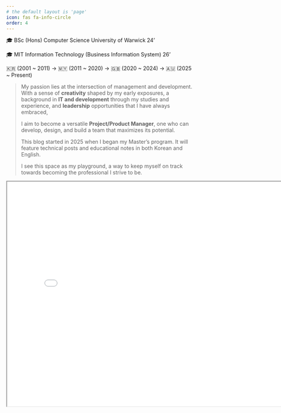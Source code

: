 ```yaml
---
# the default layout is 'page'
icon: fas fa-info-circle
order: 4
---
```


🎓 BSc (Hons) Computer Science  University of Warwick 24’

🎓 MIT Information Technology (Business Information System) 26’

🇰🇷 (2001 ~ 2011) -> 🇲🇾 (2011 ~ 2020) -> 🇬🇧 (2020 ~ 2024) -> 🇦🇺 (2025 ~ Present) 

> My passion lies at the intersection of management and development.
> With a sense of **creativity** shaped by my early exposures,
> a background in **IT and development** through my studies and experience,
> and **leadership** opportunities that I have always embraced,
>
>I aim to become a versatile **Project/Product Manager**, one who can develop, design, and build a team that maximizes
its potential.
>
>This blog started in 2025 when I began my Master’s program.
> It will feature technical posts and educational notes in both Korean and English.
>
>I see this space as my playground, a way to keep myself on track towards becoming the professional I strive to be.

<iframe src="{{ '/assets/success_chart.html' | relative_url }}" width="800" height="600"></iframe>
